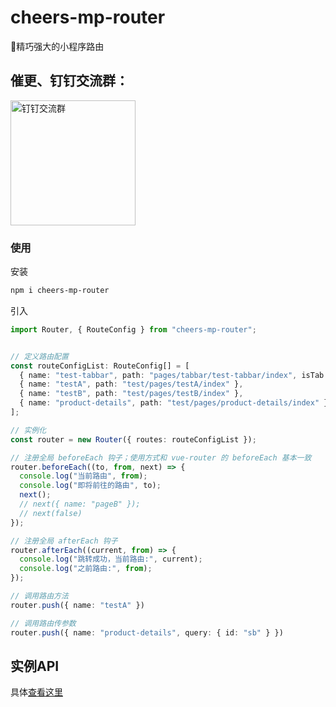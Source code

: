 # cheers-mp-router
🚦精巧强大的小程序路由

## 催更、钉钉交流群：

<img width="200" alt="钉钉交流群" src="https://image-static.segmentfault.com/428/097/4280971404-5e8c793fa8d8f_articlex" />

### 使用

安装
``` bash
npm i cheers-mp-router
```

引入
``` typescript
import Router, { RouteConfig } from "cheers-mp-router";


// 定义路由配置
const routeConfigList: RouteConfig[] = [
  { name: "test-tabbar", path: "pages/tabbar/test-tabbar/index", isTab: true },
  { name: "testA", path: "test/pages/testA/index" },
  { name: "testB", path: "test/pages/testB/index" },
  { name: "product-details", path: "test/pages/product-details/index" }
];

// 实例化
const router = new Router({ routes: routeConfigList });

// 注册全局 beforeEach 钩子；使用方式和 vue-router 的 beforeEach 基本一致
router.beforeEach((to, from, next) => {
  console.log("当前路由", from);
  console.log("即将前往的路由", to);
  next();
  // next({ name: "pageB" });
  // next(false)
});

// 注册全局 afterEach 钩子
router.afterEach((current, from) => {
  console.log("跳转成功，当前路由:", current);
  console.log("之前路由:", from);
});

// 调用路由方法
router.push({ name: "testA" })

// 调用路由传参数
router.push({ name: "product-details", query: { id: "sb" } })
```

## 实例API

具体[查看这里](./dist/types/index.d.ts)


